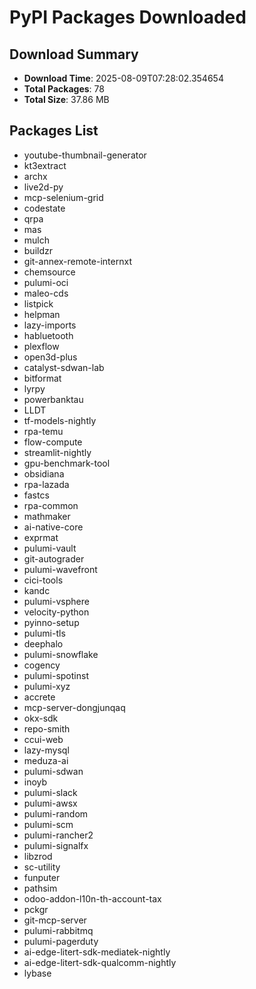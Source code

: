 # PyPI Packages Downloaded

## Download Summary
- **Download Time**: 2025-08-09T07:28:02.354654
- **Total Packages**: 78
- **Total Size**: 37.86 MB

## Packages List
- youtube-thumbnail-generator
- kt3extract
- archx
- live2d-py
- mcp-selenium-grid
- codestate
- qrpa
- mas
- mulch
- buildzr
- git-annex-remote-internxt
- chemsource
- pulumi-oci
- maleo-cds
- listpick
- helpman
- lazy-imports
- habluetooth
- plexflow
- open3d-plus
- catalyst-sdwan-lab
- bitformat
- lyrpy
- powerbanktau
- LLDT
- tf-models-nightly
- rpa-temu
- flow-compute
- streamlit-nightly
- gpu-benchmark-tool
- obsidiana
- rpa-lazada
- fastcs
- rpa-common
- mathmaker
- ai-native-core
- exprmat
- pulumi-vault
- git-autograder
- pulumi-wavefront
- cici-tools
- kandc
- pulumi-vsphere
- velocity-python
- pyinno-setup
- pulumi-tls
- deephalo
- pulumi-snowflake
- cogency
- pulumi-spotinst
- pulumi-xyz
- accrete
- mcp-server-dongjunqaq
- okx-sdk
- repo-smith
- ccui-web
- lazy-mysql
- meduza-ai
- pulumi-sdwan
- inoyb
- pulumi-slack
- pulumi-awsx
- pulumi-random
- pulumi-scm
- pulumi-rancher2
- pulumi-signalfx
- libzrod
- sc-utility
- funputer
- pathsim
- odoo-addon-l10n-th-account-tax
- pckgr
- git-mcp-server
- pulumi-rabbitmq
- pulumi-pagerduty
- ai-edge-litert-sdk-mediatek-nightly
- ai-edge-litert-sdk-qualcomm-nightly
- lybase
